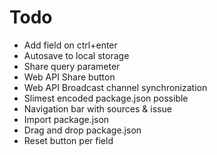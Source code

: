 # Todo

- Add field on ctrl+enter
- Autosave to local storage
- Share query parameter
- Web API Share button
- Web API Broadcast channel synchronization
- Slimest encoded package.json possible
- Navigation bar with sources & issue
- Import package.json
- Drag and drop package.json
- Reset button per field
